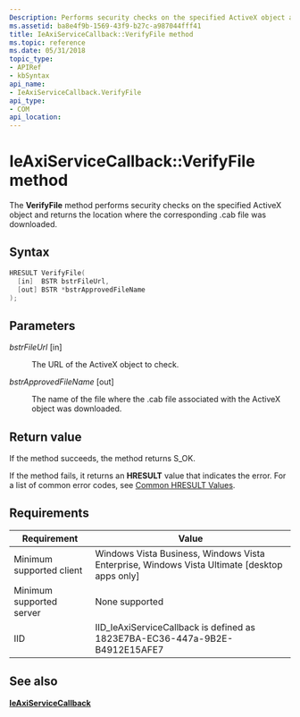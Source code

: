 ```yaml
---
Description: Performs security checks on the specified ActiveX object and returns the location where the corresponding .cab file was downloaded.
ms.assetid: ba8e4f9b-1569-43f9-b27c-a987044fff41
title: IeAxiServiceCallback::VerifyFile method
ms.topic: reference
ms.date: 05/31/2018
topic_type: 
- APIRef
- kbSyntax
api_name: 
- IeAxiServiceCallback.VerifyFile
api_type: 
- COM
api_location: 
---
```


# IeAxiServiceCallback::VerifyFile method

The **VerifyFile** method performs security checks on the specified ActiveX object and returns the location where the corresponding .cab file was downloaded.

## Syntax


```C++
HRESULT VerifyFile(
  [in]  BSTR bstrFileUrl,
  [out] BSTR *bstrApprovedFileName
);
```



## Parameters

<dl> <dt>

*bstrFileUrl* \[in\]
</dt> <dd>

The URL of the ActiveX object to check.

</dd> <dt>

*bstrApprovedFileName* \[out\]
</dt> <dd>

The name of the file where the .cab file associated with the ActiveX object was downloaded.

</dd> </dl>

## Return value

If the method succeeds, the method returns S\_OK.

If the method fails, it returns an **HRESULT** value that indicates the error. For a list of common error codes, see [Common HRESULT Values](/windows/desktop/SecCrypto/common-hresult-values).

## Requirements



| Requirement | Value |
|-------------------------------------|-----------------------------------------------------------------------------------------------------------|
| Minimum supported client<br/> | Windows Vista Business, Windows Vista Enterprise, Windows Vista Ultimate \[desktop apps only\]<br/> |
| Minimum supported server<br/> | None supported<br/>                                                                                 |
| IID<br/>                      | IID\_IeAxiServiceCallback is defined as 1823E7BA-EC36-447a-9B2E-B4912E15AFE7<br/>                   |



## See also

<dl> <dt>

[**IeAxiServiceCallback**](ieaxiservicecallback.md)
</dt> </dl>

 

